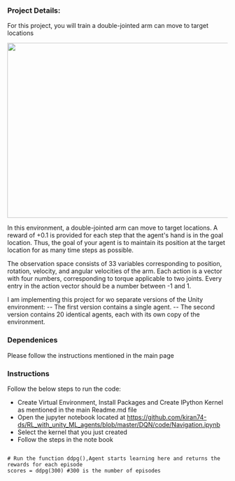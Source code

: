 ### Project Details:
For this project, you will train a double-jointed arm can move to target locations

<img src="https://github.com/kiran74-ds/RL_with_unity_ML_agents/blob/master/DQN/images/Banana_ML_agent.gif" width="600" height="400">

In this environment, a double-jointed arm can move to target locations. A reward of +0.1 is provided for each step that the agent's hand is in the goal location. Thus, the goal of your agent is to maintain its position at the target location for as many time steps as possible.

The observation space consists of 33 variables corresponding to position, rotation, velocity, and angular velocities of the arm. Each action is a vector with four numbers, corresponding to torque applicable to two joints. Every entry in the action vector should be a number between -1 and 1.

I am implementing this project for wo separate versions of the Unity environment:
-- The first version contains a single agent.
-- The second version contains 20 identical agents, each with its own copy of the environment.


### Dependenices

Please follow the instructions mentioned in the main page 


### Instructions

Follow the below steps to run the code:

+ Create Virtual Environment, Install Packages and Create IPython Kernel as mentioned in the main Readme.md file
+ Open the jupyter notebook located at https://github.com/kiran74-ds/RL_with_unity_ML_agents/blob/master/DQN/code/Navigation.ipynb
+ Select the kernel that you just created
+ Follow the steps in the note book 

```

# Run the function ddpg(),Agent starts learning here and returns the rewards for each episode
scores = ddpg(300) #300 is the number of episodes
```
